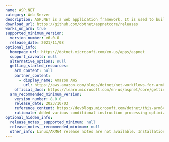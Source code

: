 ```yaml
---
name: ASP.NET
category: Web Server
description: ASP.NET is a web application framework. It is used to build dynamic websites, web applications and web services.
download_url: https://github.com/dotnet/aspnetcore/releases
works_on_arm: true
supported_minimum_version:
  version_number: v6.0.0
  release_date: 2021/11/08
optional_info:
  homepage_url: https://dotnet.microsoft.com/en-us/apps/aspnet
  support_caveats: null
  alternative_options: null
  getting_started_resources:
    arm_content: null
    partner_content:
      - display_name: Amazon AWS
        url: https://aws.amazon.com/blogs/dotnet/net-workflows-for-arm64-with-codecatalyst-part-1/
    official_docs: https://learn.microsoft.com/en-us/aspnet/core/getting-started/?view=aspnetcore-8.0
  arm_recommended_minimum_version:
    version_number: 8.0.0
    release_date: 2023/10/03
    reference_content: https://devblogs.microsoft.com/dotnet/this-arm64-performance-in-dotnet-8/
    rationale: Added various conditional instruction processing optimizations, including conditional comparison, conditional increment, negation, and inversion, vector table lookup APIs, peephole optimizations, and more. Shows performance improvements of up to 50% in select cases.
optional_hidden_info:
  release_notes__supported_minimum: null
  release_notes__recommended_minimum: null
  other_info: Linux/ARM64 release notes are not available. Installation and testing are done via the [tar archive](https://github.com/dotnet/aspnetcore/releases/tag/v6.0.0).
---
```

